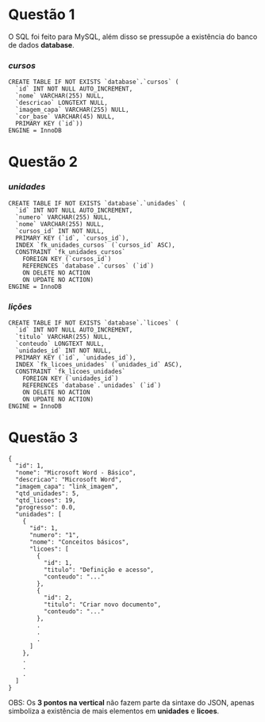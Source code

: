 # Questão 1
O SQL foi feito para MySQL, além disso se pressupõe a existência do banco de dados **database**.
### _cursos_
```
CREATE TABLE IF NOT EXISTS `database`.`cursos` (
  `id` INT NOT NULL AUTO_INCREMENT,
  `nome` VARCHAR(255) NULL,
  `descricao` LONGTEXT NULL,
  `imagem_capa` VARCHAR(255) NULL,
  `cor_base` VARCHAR(45) NULL,
  PRIMARY KEY (`id`))
ENGINE = InnoDB
```

# Questão 2

### _unidades_
```
CREATE TABLE IF NOT EXISTS `database`.`unidades` (
  `id` INT NOT NULL AUTO_INCREMENT,
  `numero` VARCHAR(255) NULL,
  `nome` VARCHAR(255) NULL,
  `cursos_id` INT NOT NULL,
  PRIMARY KEY (`id`, `cursos_id`),
  INDEX `fk_unidades_cursos` (`cursos_id` ASC),
  CONSTRAINT `fk_unidades_cursos`
    FOREIGN KEY (`cursos_id`)
    REFERENCES `database`.`cursos` (`id`)
    ON DELETE NO ACTION
    ON UPDATE NO ACTION)
ENGINE = InnoDB
```
### _lições_
```
CREATE TABLE IF NOT EXISTS `database`.`licoes` (
  `id` INT NOT NULL AUTO_INCREMENT,
  `titulo` VARCHAR(255) NULL,
  `conteudo` LONGTEXT NULL,
  `unidades_id` INT NOT NULL,
  PRIMARY KEY (`id`, `unidades_id`),
  INDEX `fk_licoes_unidades` (`unidades_id` ASC),
  CONSTRAINT `fk_licoes_unidades`
    FOREIGN KEY (`unidades_id`)
    REFERENCES `database`.`unidades` (`id`)
    ON DELETE NO ACTION
    ON UPDATE NO ACTION)
ENGINE = InnoDB

```
# Questão 3

```
{
  "id": 1,
  "nome": "Microsoft Word - Básico",
  "descricao": "Microsoft Word",
  "imagem_capa": "link_imagem",
  "qtd_unidades": 5,
  "qtd_licoes": 19,
  "progresso": 0.0,
  "unidades": [
    {
      "id": 1,
      "numero": "1",
      "nome": "Conceitos básicos",
      "licoes": [
        {
          "id": 1,
          "titulo": "Definição e acesso",
          "conteudo": "..."
        },
        {
          "id": 2,
          "titulo": "Criar novo documento",
          "conteudo": "..."
        },
        .
        .
        .
      ]
    },
    .
    .
    .
  ]
}
```
OBS: Os **3 pontos na vertical** não fazem parte da sintaxe do JSON, apenas simboliza a existência de mais elementos em **unidades** e **licoes**.
